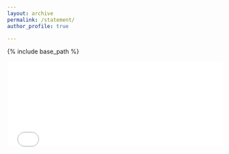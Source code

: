 ```yaml
---
layout: archive
permalink: /statement/
author_profile: true

---
```


{% include base_path %}


<embed src="/files/Statement_of_Purpose (3).pdf" type="application/pdf" width="100%" height="200px" />

